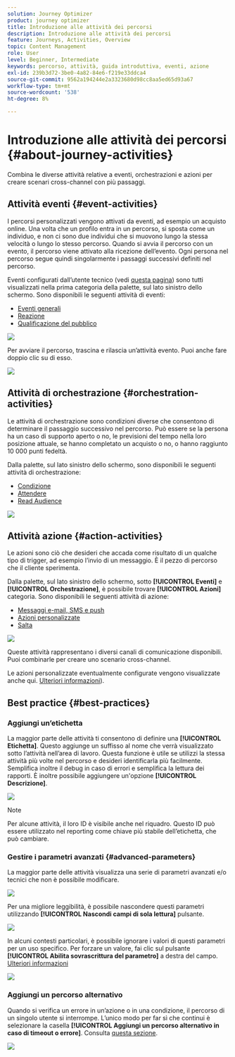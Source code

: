 ```yaml
---
solution: Journey Optimizer
product: journey optimizer
title: Introduzione alle attività dei percorsi
description: Introduzione alle attività dei percorsi
feature: Journeys, Activities, Overview
topic: Content Management
role: User
level: Beginner, Intermediate
keywords: percorso, attività, guida introduttiva, eventi, azione
exl-id: 239b3d72-3be0-4a82-84e6-f219e33ddca4
source-git-commit: 9562a194244e2a3323680d98cc8aa5ed65d93a67
workflow-type: tm+mt
source-wordcount: '538'
ht-degree: 8%

---
```


# Introduzione alle attività dei percorsi {#about-journey-activities}

Combina le diverse attività relative a eventi, orchestrazioni e azioni per creare scenari cross-channel con più passaggi.

## Attività eventi {#event-activities}

I percorsi personalizzati vengono attivati da eventi, ad esempio un acquisto online. Una volta che un profilo entra in un percorso, si sposta come un individuo, e non ci sono due individui che si muovono lungo la stessa velocità o lungo lo stesso percorso. Quando si avvia il percorso con un evento, il percorso viene attivato alla ricezione dell’evento. Ogni persona nel percorso segue quindi singolarmente i passaggi successivi definiti nel percorso.

Eventi configurati dall’utente tecnico (vedi [questa pagina](../event/about-events.md)) sono tutti visualizzati nella prima categoria della palette, sul lato sinistro dello schermo. Sono disponibili le seguenti attività di eventi:

* [Eventi generali](../building-journeys/general-events.md)
* [Reazione](../building-journeys/reaction-events.md)
* [Qualificazione del pubblico](../building-journeys/audience-qualification-events.md)

![](assets/journey43.png)

Per avviare il percorso, trascina e rilascia un’attività evento. Puoi anche fare doppio clic su di esso.

![](assets/journey44.png)

## Attività di orchestrazione {#orchestration-activities}

Le attività di orchestrazione sono condizioni diverse che consentono di determinare il passaggio successivo nel percorso. Può essere se la persona ha un caso di supporto aperto o no, le previsioni del tempo nella loro posizione attuale, se hanno completato un acquisto o no, o hanno raggiunto 10 000 punti fedeltà.

Dalla palette, sul lato sinistro dello schermo, sono disponibili le seguenti attività di orchestrazione:

* [Condizione](../building-journeys/condition-activity.md)
* [Attendere](../building-journeys/wait-activity.md)
* [Read Audience](../building-journeys/read-audience.md)

![](assets/journey49.png)

## Attività azione {#action-activities}

Le azioni sono ciò che desideri che accada come risultato di un qualche tipo di trigger, ad esempio l’invio di un messaggio. È il pezzo di percorso che il cliente sperimenta.

Dalla palette, sul lato sinistro dello schermo, sotto **[!UICONTROL Eventi]** e **[!UICONTROL Orchestrazione]**, è possibile trovare **[!UICONTROL Azioni]** categoria. Sono disponibili le seguenti attività di azione:

* [Messaggi e-mail, SMS e push](../building-journeys/journeys-message.md)
* [Azioni personalizzate](../building-journeys/using-custom-actions.md)
* [Salta](../building-journeys/jump.md)

![](assets/journey58.png)

Queste attività rappresentano i diversi canali di comunicazione disponibili. Puoi combinarle per creare uno scenario cross-channel.

Le azioni personalizzate eventualmente configurate vengono visualizzate anche qui. [Ulteriori informazioni](../building-journeys/using-custom-actions.md)).

## Best practice {#best-practices}

### Aggiungi un’etichetta

La maggior parte delle attività ti consentono di definire una **[!UICONTROL Etichetta]**. Questo aggiunge un suffisso al nome che verrà visualizzato sotto l’attività nell’area di lavoro. Questa funzione è utile se utilizzi la stessa attività più volte nel percorso e desideri identificarla più facilmente. Semplifica inoltre il debug in caso di errori e semplifica la lettura dei rapporti. È inoltre possibile aggiungere un&#39;opzione **[!UICONTROL Descrizione]**.

![](assets/journey-action-label.png)

>[!NOTE]
>
>Per alcune attività, il loro ID è visibile anche nel riquadro. Questo ID può essere utilizzato nel reporting come chiave più stabile dell’etichetta, che può cambiare.

### Gestire i parametri avanzati {#advanced-parameters}

La maggior parte delle attività visualizza una serie di parametri avanzati e/o tecnici che non è possibile modificare.

![](assets/journey-advanced-parameters.png)

Per una migliore leggibilità, è possibile nascondere questi parametri utilizzando **[!UICONTROL Nascondi campi di sola lettura]** pulsante.

![](assets/journey-hide-read-only-fields.png)

In alcuni contesti particolari, è possibile ignorare i valori di questi parametri per un uso specifico. Per forzare un valore, fai clic sul pulsante **[!UICONTROL Abilita sovrascrittura del parametro]** a destra del campo. [Ulteriori informazioni](../configuration/primary-email-addresses.md#journey-parameters)

![](assets/journey-enable-parameter-override.png)

### Aggiungi un percorso alternativo

Quando si verifica un errore in un’azione o in una condizione, il percorso di un singolo utente si interrompe. L’unico modo per far sì che continui è selezionare la casella **[!UICONTROL Aggiungi un percorso alternativo in caso di timeout o errore]**. Consulta [questa sezione](../building-journeys/using-the-journey-designer.md#paths).

![](assets/journey42.png)
